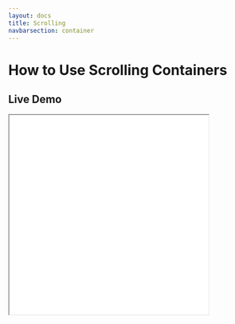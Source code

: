 ```yaml
---
layout: docs
title: Scrolling
navbarsection: container
---
```


How to Use Scrolling Containers
====================


Live Demo
-----------

<iframe src="/wasm_control/scrollcontainer.html" height="400" width="400" title="Live Demo" scrolling="no"></iframe>

